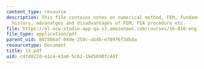 ```yaml
---
content_type: resource
description: This file contains notes on numerical method, FEM, fundamental concepts,
  history, advanatges and disadvantages of FEM, FEA procedure etc.
file: https://ol-ocw-studio-app-qa.s3.amazonaws.com/courses/16-810-engineering-design-and-rapid-prototyping-january-iap-2005/c4fd822de1cee3a65c6219d5690fc4d7_l5.pdf
file_type: application/pdf
parent_uid: 807886af-84de-250c-ab4b-e78976f3dbda
resourcetype: Document
title: l5.pdf
uid: c4fd822d-e1ce-e3a6-5c62-19d5690fc4d7
---
```

